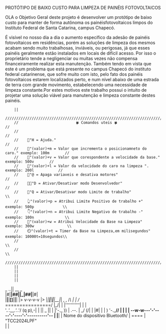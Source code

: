 PROTÓTIPO DE BAIXO CUSTO PARA LIMPEZA DE PAINÉIS FOTOVOLTAICOS

OLA o Objetivo Geral deste projeto é desenvolver um protótipo de baixo custo para manter 
de forma autônoma os painéisfotovoltaicos limpos do Instituto Federal de Santa Catarina, 
campus Chapecó.

É visível no nosso dia a dia o aumento específico da adesão de painéis fotovoltaicos em 
residências, porém as soluções de limpeza dos mesmos acabam sendo muito trabalhosas, 
inviáveis, ou perigosas, já que esses painéis geralmente estão instalados em locais de 
difícil acesso. Por isso o proprietário tende a negligenciar ou muitas vezes não compensa
financeiramente realizar esta manutenção. Também tendo em vista que este é um problema 
que está presente no campus Chapecó do instituto federal catarinense, que sofre muito 
com isto, pelo fato dos painéis fotovoltaicos estarem localizados perto, e num nível 
abaixo de uma estrada de terra com grande movimento, estabelecendo uma necessidade de 
limpeza constante.Por estes motivos este trabalho possui o intuito de projetar uma solução
viável para manutenção e limpeza constante destes painéis.

      
      
        ||    
        ////////////////////////////////////////////////////////////////////////////////////////////////
        //                          🍀 Comandos uteis 🍀                                            //
        //                                                                                          //
        //    📕"H = Ajuda."                                                                      //
        //    🚗"(valor)+m = Valor que incrementa o posicionamneto do caro." exemplo: 100m       //
        //    🏃"(valor)+v = Valor que corespondente a velocidade da base." exemplo: 500v       //
        //    🧼"(valor)+l = Valor da velocidade do caro na limpeza ". exemplo: 200l           //
        //    🧯"@ = Apaga variaveis e desativa motores"                                      //
        //    🧑‍💻"D = Ativar/Desativar modo Desenvolvedor"                                    //
        //    🤚"Q = Ativar/Desativar modo Limite de trabalho"                               \\
        //    👆"(valor)+p = Atribui Limite Positivo de trabalho +" exemplo: 500p             \\
        //    👇"(valor)+n = Atribui Limite Negativo de trabalho -" exemplo: 100n              \\
        //    🚶"(valor)+w = Atribui Velocidade da Base na Limpeza" exemplo: 300w               \\
        //    ⏲️"(valor)+t = Timer da Base na Limpeza,em milisegundos" exemplo: 10000t=10segundos\\
        //                                                                                         \\
        //                                                                                          \\
        ////////////////////////////////////////////////////////////////////////////////////////////.\\
        ||
        ||
        ||
        ||
 _    ..||  __    _     
|#|__|##||_|##|__|#|                                                                                                         
|__|__|__[]__|__|__|                                               |>  v-v-v-v   |>
|_|__|__|__|__|__|_|                                       ,   ,  /_\  |     |  /_\
 \================/                                        |\_/|  | |'''''''''''| |          |\
  \'._.'.__.'._.'/                                         (q p),-| | ||  _  || | |'-._       ))
   |    .--.    |                                           \_/ (/| |    |#|    | | )  '-.___//
   |    |  |    |                                         --w-w---'-'----'-'----'-'----------'--
   |    |__|    |                                             Nome do dispositivo Bluetooth/
   |    ====    |                                                      "TCC2024LPF"                                        
   |            |                                             
